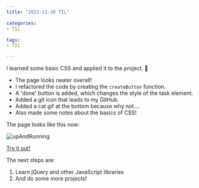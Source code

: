 ```yaml
---
title: "2021-11-30 TIL"

categories: 
- TIL

tags:
- TIL

---
```


I learned some basic CSS and applied it to the project. 🥰

- The page looks neater overall!
- I refactored the code by creating the `createButton` function.
- A 'done' button is added, which changes the style of the task element.
- Added a git icon that leads to my GitHub.
- Added a cat gif at the bottom because why not....
- Also made some notes about the basics of CSS!

The page looks like this now: 

![upAndRunning](https://user-images.githubusercontent.com/54295374/144077742-0e73e6df-c4a8-42af-a43a-f91c789385d8.gif)

[Try it out!](http://doyeonguk.dothome.co.kr/)

The next steps are:

1. Learn jQuery and other JavaScript libraries
1. And do some more projects!
